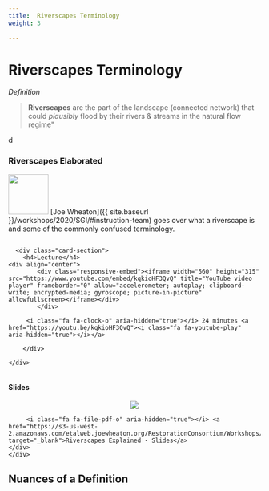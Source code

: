 ```yaml
---
title:  Riverscapes Terminology
weight: 3

---
```


# Riverscapes Terminology

*Definition*
> **Riverscapes** are the part of the landscape (connected network) that could *plausibly* flood by their rivers & streams in the natural flow regime"

d

### Riverscapes Elaborated
<a href="{{ site.baseurl }}/workshops/2020/SGI/#instruction-team"><img width="80"  class="float-left" src="{{ site.baseurl }}/assets/images/people/Wheaton_round.png"></a>
[Joe Wheaton]({{ site.baseurl }}/workshops/2020/SGI/#instruction-team) goes over what a riverscape is and some of the commonly confused terminology. 
<br>

<div class="row small-up-2 medium-up-2">


  <div class="column">
    <div class="card">


      <div class="card-section">
        <h4>Lecture</h4>
    <div align="center">
        	<div class="responsive-embed"><iframe width="560" height="315" src="https://www.youtube.com/embed/kqkioHF3QvQ" title="YouTube video player" frameborder="0" allow="accelerometer; autoplay; clipboard-write; encrypted-media; gyroscope; picture-in-picture" allowfullscreen></iframe></div>
        	</div>
        
         <i class="fa fa-clock-o" aria-hidden="true"></i> 24 minutes <a href="https://youtu.be/kqkioHF3QvQ"><i class="fa fa-youtube-play" aria-hidden="true"></i></a>
    
    	</div>
      
    </div>
  </div>

  <div class="column">
    <div class="card">
  <div class="card-section">
        <h4>Slides</h4>
    <div align="center">
            	<a href="https://s3-us-west-2.amazonaws.com/etalweb.joewheaton.org/RiverscapesConsortium/Terminology/SomeRiverscapeTerminology.pdf" target="_blank"><img src="{{ site.baseurl }}/assets/images/diagrams/riverscapeLecture.png"></a>
        	</div>

         <i class="fa fa-file-pdf-o" aria-hidden="true"></i> <a href="https://s3-us-west-2.amazonaws.com/etalweb.joewheaton.org/RestorationConsortium/Workshops/2020/SGI/Materials/Moudle1/01_A_Logistics.pdf" target="_blank">Riverscapes Explained - Slides</a>
    </div>
    </div> 

  </div>
</div>

## Nuances of a Definition

